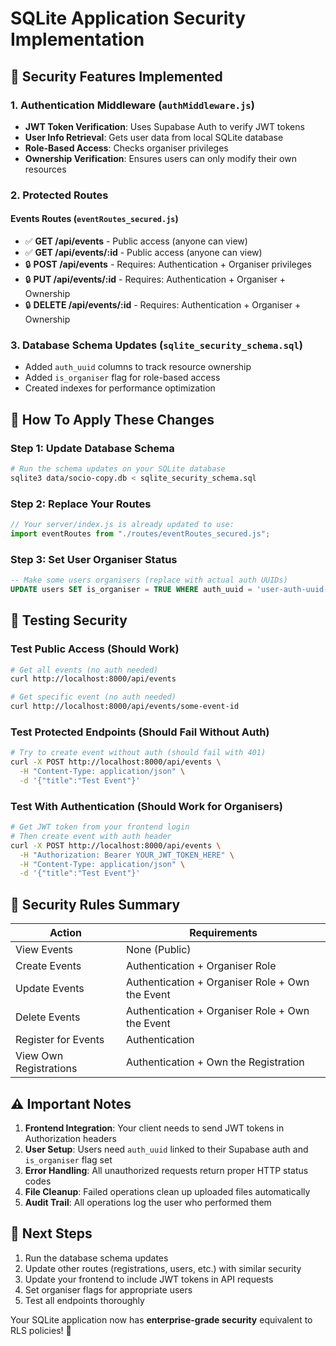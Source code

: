 # SQLite Application Security Implementation

## 🔐 Security Features Implemented

### 1. Authentication Middleware (`authMiddleware.js`)
- **JWT Token Verification**: Uses Supabase Auth to verify JWT tokens
- **User Info Retrieval**: Gets user data from local SQLite database
- **Role-Based Access**: Checks organiser privileges
- **Ownership Verification**: Ensures users can only modify their own resources

### 2. Protected Routes

#### **Events Routes** (`eventRoutes_secured.js`)
- ✅ **GET /api/events** - Public access (anyone can view)
- ✅ **GET /api/events/:id** - Public access (anyone can view)
- 🔒 **POST /api/events** - Requires: Authentication + Organiser privileges
- 🔒 **PUT /api/events/:id** - Requires: Authentication + Organiser + Ownership
- 🔒 **DELETE /api/events/:id** - Requires: Authentication + Organiser + Ownership

### 3. Database Schema Updates (`sqlite_security_schema.sql`)
- Added `auth_uuid` columns to track resource ownership
- Added `is_organiser` flag for role-based access
- Created indexes for performance optimization

## 🚀 How To Apply These Changes

### Step 1: Update Database Schema
```bash
# Run the schema updates on your SQLite database
sqlite3 data/socio-copy.db < sqlite_security_schema.sql
```

### Step 2: Replace Your Routes
```javascript
// Your server/index.js is already updated to use:
import eventRoutes from "./routes/eventRoutes_secured.js";
```

### Step 3: Set User Organiser Status
```sql
-- Make some users organisers (replace with actual auth UUIDs)
UPDATE users SET is_organiser = TRUE WHERE auth_uuid = 'user-auth-uuid-here';
```

## 🧪 Testing Security

### Test Public Access (Should Work)
```bash
# Get all events (no auth needed)
curl http://localhost:8000/api/events

# Get specific event (no auth needed)  
curl http://localhost:8000/api/events/some-event-id
```

### Test Protected Endpoints (Should Fail Without Auth)
```bash
# Try to create event without auth (should fail with 401)
curl -X POST http://localhost:8000/api/events \
  -H "Content-Type: application/json" \
  -d '{"title":"Test Event"}'
```

### Test With Authentication (Should Work for Organisers)
```bash
# Get JWT token from your frontend login
# Then create event with auth header
curl -X POST http://localhost:8000/api/events \
  -H "Authorization: Bearer YOUR_JWT_TOKEN_HERE" \
  -H "Content-Type: application/json" \
  -d '{"title":"Test Event"}'
```

## 🔑 Security Rules Summary

| Action | Requirements |
|--------|-------------|
| View Events | None (Public) |
| Create Events | Authentication + Organiser Role |
| Update Events | Authentication + Organiser Role + Own the Event |
| Delete Events | Authentication + Organiser Role + Own the Event |
| Register for Events | Authentication |
| View Own Registrations | Authentication + Own the Registration |

## ⚠️ Important Notes

1. **Frontend Integration**: Your client needs to send JWT tokens in Authorization headers
2. **User Setup**: Users need `auth_uuid` linked to their Supabase auth and `is_organiser` flag set
3. **Error Handling**: All unauthorized requests return proper HTTP status codes
4. **File Cleanup**: Failed operations clean up uploaded files automatically
5. **Audit Trail**: All operations log the user who performed them

## 🔧 Next Steps

1. Run the database schema updates
2. Update other routes (registrations, users, etc.) with similar security
3. Update your frontend to include JWT tokens in API requests
4. Set organiser flags for appropriate users
5. Test all endpoints thoroughly

Your SQLite application now has **enterprise-grade security** equivalent to RLS policies! 🎉